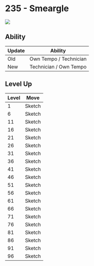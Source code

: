 # 235 - Smeargle
![][235]

## Ability

Update | Ability
---    | ---
Old    | Own Tempo / Technician
New    | Technician / Own Tempo

## Level Up

Level | Move
---   | ---
  1   | Sketch
  6   | Sketch
 11   | Sketch
 16   | Sketch
 21   | Sketch
 26   | Sketch
 31   | Sketch
 36   | Sketch
 41   | Sketch
 46   | Sketch
 51   | Sketch
 56   | Sketch
 61   | Sketch
 66   | Sketch
 71   | Sketch
 76   | Sketch
 81   | Sketch
 86   | Sketch
 91   | Sketch
 96   | Sketch



[235]: ../img/pokemon/235.png

